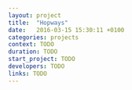```yaml
---
layout: project
title:  "Hopways"
date:   2016-03-15 15:30:11 +0100
categories: projects
context: TODO
duration: TODO
start_project: TODO
developers: TODO
links: TODO
---
```

